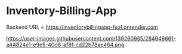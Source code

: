 # Inventory-Billing-App
 Backend URL = https://inventorybillingapp-fsof.onrender.com
 
https://user-images.githubusercontent.com/139260935/284948661-a44824e1-e9e5-40d8-af8f-cd22b78ae464.png
